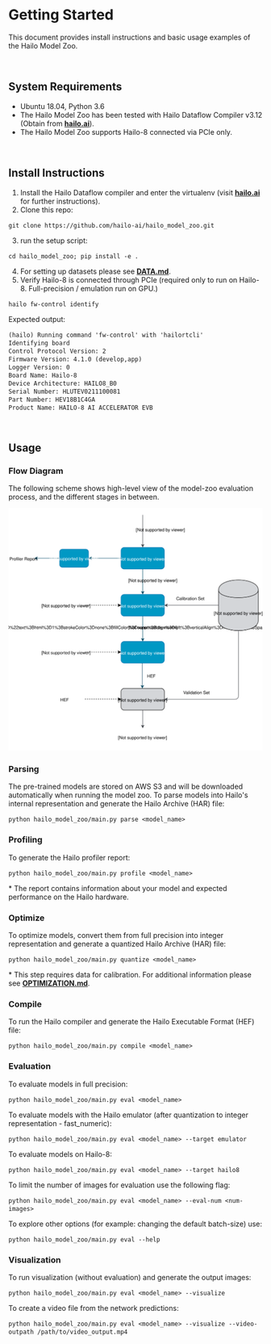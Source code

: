 # Getting Started

This document provides install instructions and basic usage examples of the Hailo Model Zoo.

<br>

## System Requirements

- Ubuntu 18.04, Python 3.6
- The Hailo Model Zoo has been tested with Hailo Dataflow Compiler v3.12 (Obtain from [**hailo.ai**](http://hailo.ai)).
- The Hailo Model Zoo supports Hailo-8 connected via PCIe only.

<br>

## Install Instructions

1. Install the Hailo Dataflow compiler and enter the virtualenv (visit [**hailo.ai**](http://hailo.ai) for further instructions).
2. Clone this repo:
```
git clone https://github.com/hailo-ai/hailo_model_zoo.git
```
3. run the setup script:
```
cd hailo_model_zoo; pip install -e .
```
4. For setting up datasets please see [**DATA.md**](DATA.md).
5. Verify Hailo-8 is connected through PCIe (required only to run on Hailo-8. Full-precision / emulation run on GPU.)
```
hailo fw-control identify
```
Expected output:
```
(hailo) Running command 'fw-control' with 'hailortcli'
Identifying board
Control Protocol Version: 2
Firmware Version: 4.1.0 (develop,app)
Logger Version: 0
Board Name: Hailo-8
Device Architecture: HAILO8_B0
Serial Number: HLUTEV0211100081
Part Number: HEV18B1C4GA
Product Name: HAILO-8 AI ACCELERATOR EVB

```

<br>

## Usage

### Flow Diagram

The following scheme shows high-level view of the model-zoo evaluation process, and the different stages in between.

<p align="center">
  <img src="images/usage_flow.svg" />
</p>

### Parsing

The pre-trained models are stored on AWS S3 and will be downloaded automatically when running the model zoo. To parse models into Hailo's internal representation and generate the Hailo Archive (HAR) file:
```
python hailo_model_zoo/main.py parse <model_name>
```

### Profiling

To generate the Hailo profiler report:
```
python hailo_model_zoo/main.py profile <model_name>
```
\* The report contains information about your model and expected performance on the Hailo hardware.

### Optimize

To optimize models, convert them from full precision into integer representation and generate a quantized Hailo Archive (HAR) file:
```
python hailo_model_zoo/main.py quantize <model_name>
```
\* This step requires data for calibration. For additional information please see [**OPTIMIZATION.md**](OPTIMIZATION.md).

### Compile

To run the Hailo compiler and generate the Hailo Executable Format (HEF) file:
```
python hailo_model_zoo/main.py compile <model_name>
```

### Evaluation

To evaluate models in full precision:
```
python hailo_model_zoo/main.py eval <model_name>
```
To evaluate models with the Hailo emulator (after quantization to integer representation - fast_numeric):
```
python hailo_model_zoo/main.py eval <model_name> --target emulator
```
To evaluate models on Hailo-8:
```
python hailo_model_zoo/main.py eval <model_name> --target hailo8
```
To limit the number of images for evaluation use the following flag:
```
python hailo_model_zoo/main.py eval <model_name> --eval-num <num-images>
```
To explore other options (for example: changing the default batch-size) use:
```
python hailo_model_zoo/main.py eval --help
```

### Visualization

To run visualization (without evaluation) and generate the output images:
```
python hailo_model_zoo/main.py eval <model_name> --visualize
```
To create a video file from the network predictions:
```
python hailo_model_zoo/main.py eval <model_name> --visualize --video-outpath /path/to/video_output.mp4
```
